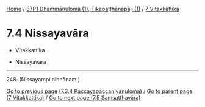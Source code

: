 
[Home](/) / [37P1 Dhammānuloma (1), Tikapaṭṭhānapāḷi (1)](...md) / [7 Vitakkattika](../37P1/7.md)

# 7.4 Nissayavāra

* Vitakkattika

* Nissayavāra

---

248\. (Nissayampi ninnānaṃ.)



[Go to previous page (7.3.4 Paccayapaccanīyānuloma)](7.3/7.3.4.md) / [Go to parent page (7 Vitakkattika)](../37P1/7.md) / [Go to next page (7.5 Saṃsaṭṭhavāra)](7.5.md)


